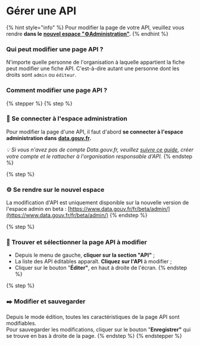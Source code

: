 # Gérer une API

{% hint style="info" %}
Pour modifier la page de votre API, veuillez vous rendre **dans le** [**nouvel espace "⚙️Administration"**](https://www.data.gouv.fr/fr/beta/admin/me/dataservices)**.**
{% endhint %}

### **Qui peut modifier une page API ?**

N'importe quelle personne de l'organisation à laquelle appartient la fiche peut modifier une fiche API. C'est-à-dire autant une personne dont les droits sont `admin` ou `éditeur`.

### Comment modifier une page API ?

{% stepper %}
{% step %}
### 🔐 Se connecter à l'espace administration

Pour modifier la page d'une API, il faut d'abord **se connecter à l'espace administration dans** [**data.gouv.fr**](https://www.data.gouv.fr/fr/admin/)**.**

_💡 Si vous n'avez pas de compte Data.gouv.fr, veuillez_ [_suivre ce guide_](../creer-un-compte-utilisateur-et-rejoindre-une-organisation.md)_, créer votre compte et le rattacher à l'organisation responsable d'API._&#x20;
{% endstep %}

{% step %}
### ⚙️ Se rendre sur le nouvel espace

La modification d'API est uniquement disponible sur la nouvelle version de l'espace admin en beta : [https://www.data.gouv.fr/fr/beta/admin/](https://www.data.gouv.fr/fr/beta/admin/)
{% endstep %}

{% step %}
### 🔎 Trouver et sélectionner la page API à modifier

* Depuis le menu de gauche, **cliquer sur la section "API"** ;
* La liste des API éditables apparaît. **Cliquez sur l'API** à modifier ;
* Cliquer sur le bouton "**Éditer"**, en haut à droite de l'écran.
{% endstep %}

{% step %}
### ✒️ Modifier et sauvegarder

Depuis le mode édition, toutes les caractéristiques de la page API sont modifiables.\
Pour sauvegarder les modifications, cliquer sur le bouton "**Enregistrer"** qui se trouve en bas à droite de la page.
{% endstep %}
{% endstepper %}
